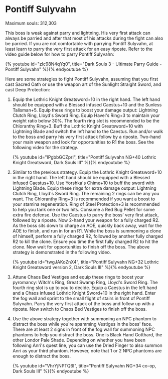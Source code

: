 # Pontiff Sulyvahn

Maximum souls: 312,303

This boss is weak against parry and lightning. His very first attack can always
be parried and after that most of his attacks during the fight can also be
parried. If you are not comfortable with parrying Pontiff Sulyvahn, at least
learn to parry the very first attack for an easy riposte. Refer to the video
guide below for how to parry Pontiff Sulyvahn:

{% youtube id="zIc98N4qYq0", title="Dark Souls 3 - Ultimate Parry Guide - Pontiff Sulyvahn" %}{% endyoutube %}

Here are some strategies to fight Pontiff Sulyvahn, assuming that you first cast
Sacred Oath or use the weapon art of the Sunlight Straight Sword, and cast Deep
Protection:

1. Equip the Lothric Knight Greatsword+10 in the right hand. The left hand
   should be equipped with a Blessed infused Caestus+10 and the Sunless
   Talisman+5. Equip these rings to boost your damage output: Lightning Clutch
   Ring, Lloyd's Sword Ring. Equip Havel's Ring+3 to maintain your weight ratio
   below 30%. The fourth ring slot is recommended to be the Chloranthy Ring+3.
   Buff the Lothric Knight Greatsword+10 with Lightning Blade and switch the
   left hand to the Caestus. Run and/or walk to the boss and parry his very
   first attack follow by a riposte. Two-hand your main weapon and look for
   opportunities to R1 the boss. See the following video for the strategy.

    {% youtube id="lPgbbGCZprI", title="Pontiff Sulyvahn NG+40 Lothric Knight Greatsword, Dark Souls III" %}{% endyoutube %}

1. Similar to the previous strategy. Equip the Lothric Knight Greatsword+10 in
   the right hand. The left hand should be equipped with a Blessed infused
   Caestus+10. Use Yorshka's Chime+10 to buff the sword with Lightning Blade.
   Equip these rings for extra damage output: Lightning Clutch Ring, Lloyd's
   Sword Ring. The remaining 2 rings can be any you want. The Chloranthy Ring+3
   is recommended if you want a boost to your stamina regeneration. Ring of
   Steel Protection+3 is recommended to help you tank one or two hits. Consume a
   Red Bug Pellet for some extra fire defense. Use the Caestus to parry the
   boss' very first attack, followed by a riposte. Now 2-hand your weapon for a
   fully charged R2. As the boss sits down to charge an AOE, quickly back away,
   wait for the AOE to finish, and run in for an R1. While the boss is summoning
   a clone of himself, perform a fully charged R2, followed by another fully
   charged R2 to kill the clone. Ensure you time the first fully charged R2 to
   hit the clone. Now wait for opportunities to finish off the boss. The above
   strategy is demonstrated in the following video.

    {% youtube id="twgJAKoZnX4", title="Pontiff Sulyvahn NG+32 Lothric Knight Greatsword version 2, Dark Souls III" %}{% endyoutube %}

1. Attune Chaos Bed Vestiges and equip these rings to boost your pyromancy:
   Witch's Ring, Great Swamp Ring, Lloyd's Sword Ring. The fourth ring slot is
   up to you to decide. Equip a Caestus in the left hand and a Chaos infused
   Lothric Knight Sword+10 in the right hand. Enter the fog wall and sprint to
   the small flight of stairs in front of Pontiff Sulyvahn. Parry the very first
   attack of the boss and follow up with a riposte. Now switch to Chaos Bed
   Vestiges to finish off the boss.
1. Use the above strategy together with summoning an NPC phantom to distract the
   boss while you're spamming Vestiges in the boss' face. There are at least 2
   signs in front of the fog wall for summoning NPC phantoms to help you
   distract the boss. One is Black Hand Gotthard, the other Londor Pale Shade.
   Depending on whether you have been following Anri's quest line, you can use
   the Dried Finger to also summon Anri as your third phantom. However, note
   that 1 or 2 NPC phantoms are enough to distract the boss.

    {% youtube id="VhrYjNPTQ6I", title="Pontiff Sulyvahn NG+34 co-op, Dark Souls III" %}{% endyoutube %}
